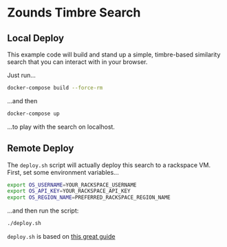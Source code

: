 # Zounds Timbre Search

## Local Deploy

This example code will build and stand up a simple, timbre-based similarity search that you can interact with in your browser.

Just run...

```bash
docker-compose build --force-rm
```

...and then

```bash
docker-compose up
```

...to play with the search on localhost.

## Remote Deploy

The `deploy.sh` script will actually deploy this search to a rackspace VM.  First, set some environment variables...

```bash
export OS_USERNAME=YOUR_RACKSPACE_USERNAME
export OS_API_KEY=YOUR_RACKSPACE_API_KEY
export OS_REGION_NAME=PREFERRED_RACKSPACE_REGION_NAME
```

...and then run the script:

```bash
./deploy.sh
```

`deploy.sh` is based on [this great guide](https://developer.rackspace.com/blog/dev-to-deploy-with-docker-machine-and-compose/)


